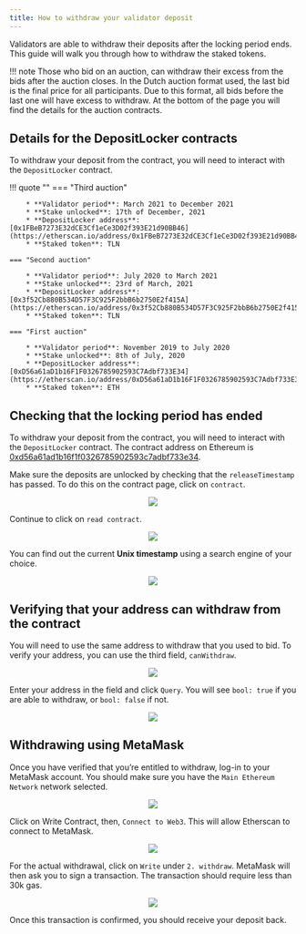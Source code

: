 ```yaml
---
title: How to withdraw your validator deposit
---
```

Validators are able to withdraw their deposits after the locking period ends. This guide will walk you through how to withdraw the staked tokens.

!!! note
    Those who bid on an auction, can withdraw their excess from the bids after the auction closes. In the Dutch auction format used, the last bid is the final price for all participants. Due to this format, all bids before the last one will have excess to withdraw. At the bottom of the page you will find the details for the auction contracts.

## Details for the DepositLocker contracts

To withdraw your deposit from the contract, you will need to interact with the `DepositLocker` contract.


!!! quote ""
    === "Third auction"

        * **Validator period**: March 2021 to December 2021
        * **Stake unlocked**: 17th of December, 2021
        * **DepositLocker address**: [0x1FBeB7273E32dCE3Cf1eCe3D02f393E21d90BB46](https://etherscan.io/address/0x1FBeB7273E32dCE3Cf1eCe3D02f393E21d90BB46)
        * **Staked token**: TLN

    === "Second auction"

        * **Validator period**: July 2020 to March 2021
        * **Stake unlocked**: 23rd of March, 2021
        * **DepositLocker address**: [0x3f52Cb880B534D57F3C925F2bbB6b2750E2f415A](https://etherscan.io/address/0x3f52Cb880B534D57F3C925F2bbB6b2750E2f415A)
        * **Staked token**: TLN

    === "First auction"

        * **Validator period**: November 2019 to July 2020
        * **Stake unlocked**: 8th of July, 2020
        * **DepositLocker address**: [0xD56a61aD1b16F1F0326785902593C7Adbf733E34](https://etherscan.io/address/0xD56a61aD1b16F1F0326785902593C7Adbf733E34)
        * **Staked token**: ETH

## Checking that the locking period has ended
To withdraw your deposit from the contract, you will need to interact with the `DepositLocker` contract. The contract address on Ethereum is [0xd56a61ad1b16f1f0326785902593c7adbf733e34](https://etherscan.io/address/0xd56a61ad1b16f1f0326785902593c7adbf733e34).

Make sure the deposits are unlocked by checking that the `releaseTimestamp` has passed. To do this on the contract page, click on `contract`.

<center><div class="lightgallery"><a class="vdw_a" href="../../assets/images/validator_deposit_withdraw/validator_deposit01.png"><img class="vdw_img" src="../../assets/images/validator_deposit_withdraw/validator_deposit01.png"></a></div></center>

Continue to click on `read contract`.

<center><div class="lightgallery"><a class="vdw_a" href="../../assets/images/validator_deposit_withdraw/validator_deposit02.png"><img class="vdw_img" src="../../assets/images/validator_deposit_withdraw/validator_deposit02.png"></a></div></center>

You can find out the current **Unix timestamp** using a search engine of your choice.

<center><div class="lightgallery"><a class="vdw_a" href="../../assets/images/validator_deposit_withdraw/validator_deposit03.png"><img class="vdw_img" src="../../assets/images/validator_deposit_withdraw/validator_deposit03.png"></a></div></center>

## Verifying that your address can withdraw from the contract

You will need to use the same address to withdraw that you used to bid.
To verify your address, you can use the third field, `canWithdraw`.

<center><div class="lightgallery"><a class="vdw_a" href="../../assets/images/validator_deposit_withdraw/validator_deposit04.png"><img class="vdw_img" src="../../assets/images/validator_deposit_withdraw/validator_deposit04.png"></a></div></center>

Enter your address in the field and click `Query`. You will see `bool: true` if you are able to withdraw, or `bool: false` if not.

<center><div class="lightgallery"><a class="vdw_a" href="../../assets/images/validator_deposit_withdraw/validator_deposit05.png"><img class="vdw_img" src="../../assets/images/validator_deposit_withdraw/validator_deposit05.png"></a></div></center>

## Withdrawing using MetaMask

Once you have verified that you’re entitled to withdraw, log-in to your MetaMask account. You should make sure you have the `Main Ethereum Network` network selected.

<center><div class="lightgallery"><a class="vdw_a" href="../../assets/images/validator_deposit_withdraw/validator_deposit06.png"><img class="vdw_img" src="../../assets/images/validator_deposit_withdraw/validator_deposit06.png"></a></div></center>

Click on Write Contract, then, `Connect to Web3`. This will allow Etherscan to connect to MetaMask.

<center><div class="lightgallery"><a class="vdw_a" href="../../assets/images/validator_deposit_withdraw/validator_deposit07.png"><img class="vdw_img" src="../../assets/images/validator_deposit_withdraw/validator_deposit07.png"></a></div></center>

For the actual withdrawal, click on `Write` under `2. withdraw`. MetaMask will then ask you to sign a transaction. The transaction should require less than 30k gas.

<center><div class="lightgallery"><a class="vdw_a" href="../../assets/images/validator_deposit_withdraw/validator_deposit08.png"><img class="vdw_img" src="../../assets/images/validator_deposit_withdraw/validator_deposit08.png"></a></div></center>

Once this transaction is confirmed, you should receive your deposit back.
